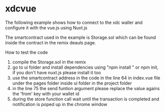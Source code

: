 # xdcvue

The following example shows how to connect to the xdc waller and configure it with the vue.js using Nuxt.js 

The smartcontract used in the example is Storage.sol which can be found inside the contract in the remix deauls page.

How to test the code 

1. compile the Storage.sol in the remix
2. go to ui folder and install dependencies using "npm install " or npm init, if you don't have nuxt.js please install it too
3. use the smartcontract address in the code in the line 64 in index.vue file under the pages folder inside ui folder in the project folder
4. in the line 75 the send funtion argument please replace the value agains the 'from' key with your wallet id 
5. during the store function call wait until the transaction is completed and notification is poped up in the chrome window
